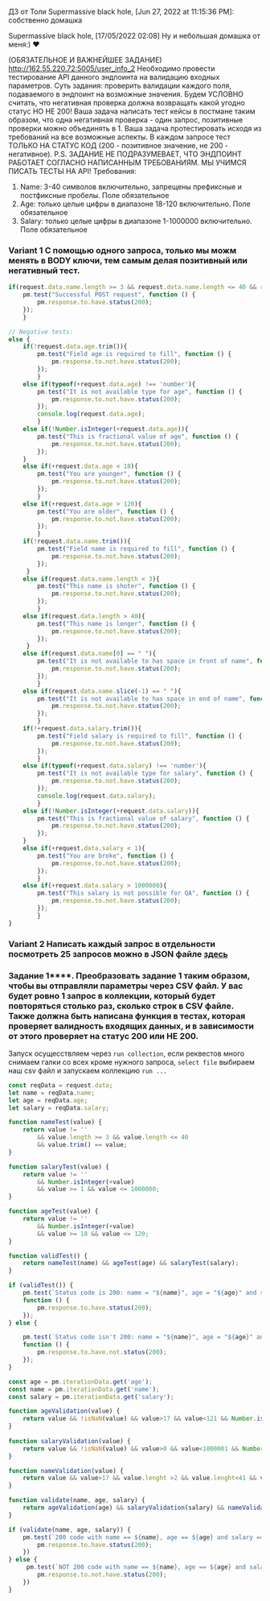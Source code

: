 ДЗ от Толи Supermassive black hole, [Jun 27, 2022 at 11:15:36 PM]: собственно домашка

Supermassive black hole, [17/05/2022 02:08] Ну и небольшая домашка от меня:) ❤️

(ОБЯЗАТЕЛЬНОЕ И ВАЖНЕЙШЕЕ ЗАДАНИЕ) http://162.55.220.72:5005/user_info_2 Необходимо провести тестирование API данного эндпоинта на валидацию входных параметров.
Суть задания: проверить валидации каждого поля, подаваемого в эндпоинт на возможные значения. 
Будем УСЛОВНО считать, что негативная проверка должна возвращать какой угодно статус НО НЕ 200!
Ваша задача написать тест кейсы в постмане таким образом, что одна негативная проверка - один запрос, позитивные проверки можно объединять в 1.
Ваша задача протестировать исходя из требований на все возможные аспекты.
В каждом запросе тест ТОЛЬКО НА СТАТУС КОД (200 - позитивное значение, не 200 - негативное). 
P.S. ЗАДАНИЕ НЕ ПОДРАЗУМЕВАЕТ, ЧТО ЭНДПОИНТ РАБОТАЕТ СОГЛАСНО НАПИСАННЫМ ТРЕБОВАНИЯМ. МЫ УЧИМСЯ ПИСАТЬ ТЕСТЫ НА API!
Требования:
1. Name: 3-40 символов включительно, запрещены префиксные и постфиксные пробелы. Поле обязательное
2. Age: только целые цифры в диапазоне 18-120 включительно. Поле обязательное
3. Salary: только целые цифры в диапазоне 1-1000000 включительно. Поле обязательное


### Variant 1 С помощью одного запроса, только мы можм менять в BODY ключи, тем самым делая позитивный или негативный тест. 

```js
if(request.data.name.length >= 3 && request.data.name.length <= 40 && request.data.name[0] !== " " && request.data.name.slice(-1) !== " " && request.data.name !== "" && typeof(+request.data.age == 'number') && +request.data.age >= 18 && +request.data.age <= 120 && Number.isInteger(+request.data.age) && +request.data.age !== "" && typeof(+request.data.salary) == 'number' && +request.data.salary >= 1 && +request.data.salary <= 1000000 && Number.isInteger(+request.data.salary) && +request.data.salary !== ""){
    pm.test("Successful POST request", function () {
        pm.response.to.have.status(200);
    });
    } 

// Negative tests: 
else {
    if(!request.data.age.trim()){ 
        pm.test("Field age is required to fill", function () {
            pm.response.to.not.have.status(200);
        });
        }   
    else if(typeof(+request.data.age) !== 'number'){ 
        pm.test("It is not available type for age", function () {
            pm.response.to.not.have.status(200);
        });
        console.log(request.data.age);
        }  
    else if(!Number.isInteger(+request.data.age)){ 
        pm.test("This is fractional value of age", function () {
            pm.response.to.not.have.status(200);
        });
    } 
    else if(+request.data.age < 18){ 
        pm.test("You are younger", function () {
            pm.response.to.not.have.status(200);
        });
        }  
    else if(+request.data.age > 120){ 
        pm.test("You are older", function () {
            pm.response.to.not.have.status(200);
        });
        } 
    if(!request.data.name.trim()){ 
        pm.test("Field name is required to fill", function () {
            pm.response.to.not.have.status(200);
        }); 
     } 
    else if(request.data.name.length < 3){ 
        pm.test("This name is shoter", function () {
            pm.response.to.not.have.status(200);
        });
        }      
    else if(request.data.length > 40){ 
        pm.test("This name is longer", function () {
            pm.response.to.not.have.status(200);
        }); 
     } 
    else if(request.data.name[0] == " "){ 
        pm.test("It is not available to has space in front of name", function () {
            pm.response.to.not.have.status(200);
        });
        }
    else if(request.data.name.slice(-1) == " "){ 
        pm.test("It is not available to has space in end of name", function () {
            pm.response.to.not.have.status(200);
        });
        }  
    if(!+request.data.salary.trim()){ 
        pm.test("Field salary is required to fill", function () {
            pm.response.to.not.have.status(200);
        });
        }      
    else if(typeof(+request.data.salary) !== 'number'){ 
        pm.test("It is not available type for salary", function () {
            pm.response.to.not.have.status(200);
        });
        console.log(request.data.salary);
        }  
    else if(!Number.isInteger(+request.data.salary)){ 
        pm.test("This is fractional value of salary", function () {
            pm.response.to.not.have.status(200);
        });
    } 
    else if(+request.data.salary < 1){ 
        pm.test("You are broke", function () {
            pm.response.to.not.have.status(200);
        });
        }  
    else if(+request.data.salary > 1000000){ 
        pm.test("This salary is not possible for QA", function () {
            pm.response.to.not.have.status(200);
        });
        }       
}
```
### Variant 2 Написать каждый запрос в отдельности посмотреть 25 запросов можно в JSON файле [здесь](https://github.com/AndreiBra/Postman/blob/main/HW_2/HW_2%20_Anatoliy_1_var_2.postman_collection.json)

### Задание 1****. Преобразовать задание 1 таким образом, чтобы вы отправляли параметры через CSV файл. У вас будет ровно 1 запрос в коллекции, который будет повторяться столько раз, сколько строк в CSV файле. Также должна быть написана функция в тестах, которая проверяет валидность входящих данных, и в зависимости от этого проверяет на статус 200 или НЕ 200.

Запуск осущесствляем через `run collection`, если реквестов много снимаем галки со всех кроме нужного запроса, `select file` выбираем наш csv файл и запускаем коллекцию `run ...`

```js
const reqData = request.data;
let name = reqData.name;
let age = reqData.age;
let salary = reqData.salary;

function nameTest(value) {
    return value != ''
        && value.length >= 3 && value.length <= 40
        && value.trim() == value;
}

function salaryTest(value) {
    return value != ''
        && Number.isInteger(+value)
        && value >= 1 && value <= 1000000;
}

function ageTest(value) {
    return value != ''
        && Number.isInteger(+value)
        && value >= 18 && value <= 120;
}

function validTest() {
    return nameTest(name) && ageTest(age) && salaryTest(salary);
}

if (validTest()) {
    pm.test(`Status code is 200: name = "${name}", age = "${age}" and salary = "${salary}"`, 
    function () {
        pm.response.to.have.status(200);
    });
} else {

    pm.test(`Status code isn't 200: name = "${name}", age = "${age}" and salary = "${salary}"`, 
    function () {
        pm.response.to.have.not.status(200);
    });
}
```
```js
const age = pm.iterationData.get('age');
const name = pm.iterationData.get('name');
const salary = pm.iterationData.get('salary');

function ageValidation(value) {
    return value && !isNaN(value) && value>17 && value<121 && Number.isInteger(+value)
}
    
function salaryValidation(value) {
    return value && !isNaN(value) && value>0 && value<1000001 && Number.isInteger(+value)
}    

function nameValidation(value) {
    return value && value>17 && value.lenght >2 && value.lenght<41 && value.trim() ===value
}

function validate(name, age, salary) {
    return ageValidation(age) && salaryValidation(salary) && nameValidation(name)
}

if (validate(name, age, salary)) {
    pm.test(`200 code with name == ${name}, age == ${age} and salary == ${salary} `, () => {
        pm.response.to.have.status(200);
    })
} else {
     pm.test(`NOT 200 code with name == ${name}, age == ${age} and salary == ${salary}`, () => {
        pm.response.to.not.have.status(200);
    })
}    
```
